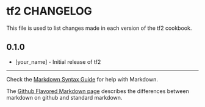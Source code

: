 tf2 CHANGELOG
=============

This file is used to list changes made in each version of the tf2 cookbook.

0.1.0
-----
- [your_name] - Initial release of tf2

- - -
Check the [Markdown Syntax Guide](http://daringfireball.net/projects/markdown/syntax) for help with Markdown.

The [Github Flavored Markdown page](http://github.github.com/github-flavored-markdown/) describes the differences between markdown on github and standard markdown.

